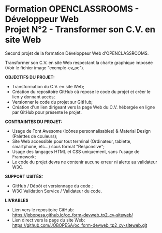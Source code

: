 # Formation OPENCLASSROOMS - Développeur Web<br/>Projet N°2 - Transformer son C.V. en site Web

Second projet de la formation Développeur Web d'OPENCLASSROOMS.

Transformer son C.V. en site Web respectant la charte graphique imposée (Voir le fichier image "exemple-cv_oc").


**OBJECTIFS DU PROJET:**
* Transformation du C.V. en site Web;
* Création du repositoire GitHub où repose le code du projet et créer le lien y donnant accès;
* Versionner le code du projet sur GitHub;
* Création d'un lien dirigeant vers la page Web du C.V. hébergée en ligne par GitHub pour présente le projet.


**CONTRAINTES DU PROJET:**
* Usage de Font Awesome (Icônes personnalisables) & Material Design (Palettes de couleurs);
* Site Web accessible pour tout terminal (Ordinateur, tablette, smartphone, etc...) sous format "Responsive";
* Usage des langages HTML et CSS uniquement, sans l'usage de Framework;
* Le code du projet devra ne contenir aucune erreur ni alerte au validateur W3C.

**SUPPORT USITÉS:**
* GitHub / Dépôt et versionnage du code ;
* W3C Validation Service / Validateur du code.

**LIVRABLES**
* Lien vers le repositoire GitHub:<br/>
https://jobopesa.github.io/oc_form-devweb_tp2_cv-siteweb/
* Lien direct vers la page du site Web:<br/> https://github.com/JOBOPESA/oc_form-devweb_tp2_cv-siteweb.git